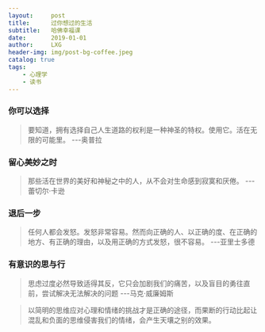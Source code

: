 ```yaml
---
layout:     post
title:      过你想过的生活
subtitle:   哈佛幸福课
date:       2019-01-01
author:     LXG
header-img: img/post-bg-coffee.jpeg
catalog: true
tags:
    - 心理学
    - 读书
---
```


### 你可以选择

> 要知道，拥有选择自己人生道路的权利是一种神圣的特权。使用它。活在无限的可能里。  ---奥普拉

### 留心美妙之时

> 那些活在世界的美好和神秘之中的人，从不会对生命感到寂寞和厌倦。   ---蕾切尔·卡逊

### 退后一步

> 任何人都会发怒。发怒非常容易。然而向正确的人、以正确的度、在正确的地方、有正确的理由，以及用正确的方式发怒，很不容易。   ---亚里士多德

### 有意识的思与行

> 思虑过度必然导致适得其反，它只会加剧我们的痛苦，以及盲目的勇往直前，尝试解决无法解决的问题  ---马克·威廉姆斯

> 以简明的思维应对心理和情绪的挑战才是正确的途径，而果断的行动比起让混乱和负面的思维侵害我们的情绪，会产生天壤之别的效果。

